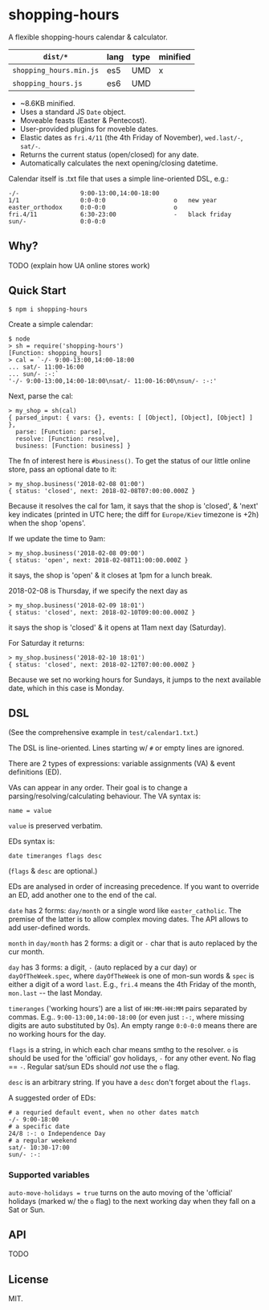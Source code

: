# shopping-hours

A flexible shopping-hours calendar & calculator.

| `dist/*`                | lang  | type | minified |
|-------------------------| ----- | ---- | -------- |
| `shopping_hours.min.js` | es5   | UMD  | x        |
| `shopping_hours.js`     | es6   | UMD  |          |

* ~8.6KB minified.
* Uses a standard JS `Date` object.
* Moveable feasts (Easter & Pentecost).
* User-provided plugins for moveble dates.
* Elastic dates as `fri.4/11` (the 4th Friday of November),
  `wed.last/-`, `sat/-`.
* Returns the current status (open/closed) for any date.
* Automatically calculates the next opening/closing datetime.

Calendar itself is .txt file that uses a simple line-oriented DSL,
e.g.:

~~~
-/-                 9:00-13:00,14:00-18:00
1/1                 0:0-0:0                   o   new year
easter_orthodox     0:0-0:0                   o
fri.4/11            6:30-23:00                -   black friday
sun/-               0:0-0:0
~~~

## Why?

TODO (explain how UA online stores work)

## Quick Start

	$ npm i shopping-hours

Create a simple calendar:

~~~
$ node
> sh = require('shopping-hours')
[Function: shopping_hours]
> cal = `-/- 9:00-13:00,14:00-18:00
... sat/- 11:00-16:00
... sun/- :-:`
'-/- 9:00-13:00,14:00-18:00\nsat/- 11:00-16:00\nsun/- :-:'
~~~

Next, parse the cal:

~~~
> my_shop = sh(cal)
{ parsed_input: { vars: {}, events: [ [Object], [Object], [Object] ] },
  parse: [Function: parse],
  resolve: [Function: resolve],
  business: [Function: business] }
~~~

The fn of interest here is `#business()`. To get the status of our
little online store, pass an optional date to it:

~~~
> my_shop.business('2018-02-08 01:00')
{ status: 'closed', next: 2018-02-08T07:00:00.000Z }
~~~

Because it resolves the cal for 1am, it says that the shop is
'closed', & 'next' key indicates (printed in UTC here; the diff for
`Europe/Kiev` timezone is +2h) when the shop 'opens'.

If we update the time to 9am:

~~~
> my_shop.business('2018-02-08 09:00')
{ status: 'open', next: 2018-02-08T11:00:00.000Z }
~~~

it says, the shop is 'open' & it closes at 1pm for a lunch break.

2018-02-08 is Thursday, if we specify the next day as

~~~
> my_shop.business('2018-02-09 18:01')
{ status: 'closed', next: 2018-02-10T09:00:00.000Z }
~~~

it says the shop is 'closed' & it opens at 11am next day (Saturday).

For Saturday it returns:

~~~
> my_shop.business('2018-02-10 18:01')
{ status: 'closed', next: 2018-02-12T07:00:00.000Z }
~~~

Because we set no working hours for Sundays, it jumps to the next
available date, which in this case is Monday.

## DSL

(See the comprehensive example in `test/calendar1.txt`.)

The DSL is line-oriented. Lines starting w/ `#` or empty lines are
ignored.

There are 2 types of expressions: variable assignments (VA) & event
definitions (ED).

VAs can appear in any order. Their goal is to change a
parsing/resolving/calculating behaviour. The VA syntax is:

	name = value

`value` is preserved verbatim.

EDs syntax is:

	date timeranges flags desc

(`flags` & `desc` are optional.)

EDs are analysed in order of increasing precedence. If you want to
override an ED, add another one to the end of the cal.

`date` has 2 forms: `day/month` or a single word like
`easter_catholic`. The premise of the latter is to allow complex
moving dates. The API allows to add user-defined words.

`month` in `day/month` has 2 forms: a digit or `-` char that is auto
replaced by the cur month.

`day` has 3 forms: a digit, `-` (auto replaced by a cur day) or
`dayOfTheWeek.spec`, where `dayOfTheWeek` is one of mon-sun words &
`spec` is either a digit of a word `last`. E.g., `fri.4` means the 4th
Friday of the month, `mon.last` -- the last Monday.

`timeranges` ('working hours') are a list of `HH:MM-HH:MM` pairs
separated by commas. E.g.. `9:00-13:00,14:00-18:00` (or even just
`:-:`, where missing digits are auto substituted by 0s). An empty
range `0:0-0:0` means there are no working hours for the day.

`flags` is a string, in which each char means smthg to the
resolver. `o` is should be used for the 'official' gov holidays, `-`
for any other event. No flag == `-`. Regular sat/sun EDs should *not*
use the `o` flag.

`desc` is an arbitrary string. If you have a `desc` don't forget about
the `flags`.

A suggested order of EDs:

~~~
# a requried default event, when no other dates match
-/- 9:00-18:00
# a specific date
24/8 :-: o Independence Day
# a regular weekend
sat/- 10:30-17:00
sun/- :-:
~~~

### Supported variables

`auto-move-holidays = true` turns on the auto moving of the 'official'
holidays (marked w/ the `o` flag) to the next working day when they
fall on a Sat or Sun.

## API

TODO

## License

MIT.

